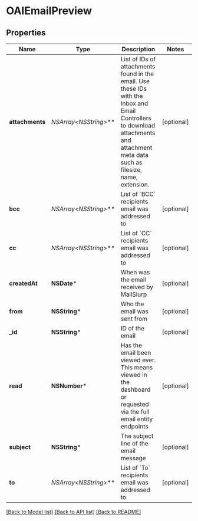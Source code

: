 # OAIEmailPreview

## Properties
Name | Type | Description | Notes
------------ | ------------- | ------------- | -------------
**attachments** | **NSArray&lt;NSString*&gt;*** | List of IDs of attachments found in the email. Use these IDs with the Inbox and Email Controllers to download attachments and attachment meta data such as filesize, name, extension. | [optional] 
**bcc** | **NSArray&lt;NSString*&gt;*** | List of &#x60;BCC&#x60; recipients email was addressed to | [optional] 
**cc** | **NSArray&lt;NSString*&gt;*** | List of &#x60;CC&#x60; recipients email was addressed to | [optional] 
**createdAt** | **NSDate*** | When was the email received by MailSlurp | [optional] 
**from** | **NSString*** | Who the email was sent from | [optional] 
**_id** | **NSString*** | ID of the email | [optional] 
**read** | **NSNumber*** | Has the email been viewed ever. This means viewed in the dashboard or requested via the full email entity endpoints | [optional] 
**subject** | **NSString*** | The subject line of the email message | [optional] 
**to** | **NSArray&lt;NSString*&gt;*** | List of &#x60;To&#x60; recipients email was addressed to | [optional] 

[[Back to Model list]](../README#documentation-for-models) [[Back to API list]](../README#documentation-for-api-endpoints) [[Back to README]](../README)



